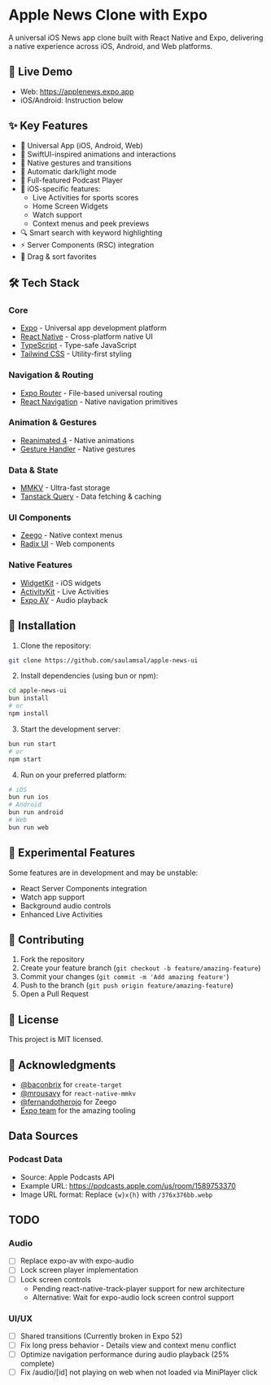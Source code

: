 # Apple News Clone with Expo

A universal iOS News app clone built with React Native and Expo, delivering a native experience across iOS, Android, and Web platforms.

## 🚀 Live Demo

- Web: https://applenews.expo.app
- iOS/Android: Instruction below

## ✨ Key Features

- 📱 Universal App (iOS, Android, Web)
- 🎯 SwiftUI-inspired animations and interactions
- 🔄 Native gestures and transitions
- 🌙 Automatic dark/light mode
- 🎵 Full-featured Podcast Player
- 📲 iOS-specific features:
  - Live Activities for sports scores
  - Home Screen Widgets
  - Watch support
  - Context menus and peek previews
- 🔍 Smart search with keyword highlighting
- ⚡️ Server Components (RSC) integration
- 🔄 Drag & sort favorites

## 🛠 Tech Stack

### Core
- [Expo](https://expo.dev) - Universal app development platform
- [React Native](https://reactnative.dev) - Cross-platform native UI
- [TypeScript](https://www.typescriptlang.org) - Type-safe JavaScript
- [Tailwind CSS](https://tailwindcss.com) - Utility-first styling

### Navigation & Routing
- [Expo Router](https://docs.expo.dev/router/introduction) - File-based universal routing
- [React Navigation](https://reactnavigation.org) - Native navigation primitives

### Animation & Gestures
- [Reanimated 4](https://docs.swmansion.com/react-native-reanimated/) - Native animations
- [Gesture Handler](https://docs.swmansion.com/react-native-gesture-handler/) - Native gestures

### Data & State
- [MMKV](https://github.com/mrousavy/react-native-mmkv) - Ultra-fast storage
- [Tanstack Query](https://tanstack.com/query) - Data fetching & caching

### UI Components
- [Zeego](https://zeego.dev) - Native context menus
- [Radix UI](https://www.radix-ui.com) - Web components

### Native Features
- [WidgetKit](https://developer.apple.com/documentation/widgetkit) - iOS widgets
- [ActivityKit](https://developer.apple.com/documentation/activitykit) - Live Activities
- [Expo AV](https://docs.expo.dev/versions/latest/sdk/av/) - Audio playback

## 📱 Installation

1. Clone the repository:
```bash
git clone https://github.com/saulamsal/apple-news-ui
```

2. Install dependencies (using bun or npm):
```bash
cd apple-news-ui
bun install
# or
npm install
```

3. Start the development server:
```bash
bun run start
# or
npm start
```

4. Run on your preferred platform:
```bash
# iOS
bun run ios
# Android
bun run android
# Web
bun run web
```


## 🧪 Experimental Features

Some features are in development and may be unstable:
- React Server Components integration
- Watch app support
- Background audio controls
- Enhanced Live Activities

## 🤝 Contributing

1. Fork the repository
2. Create your feature branch (`git checkout -b feature/amazing-feature`)
3. Commit your changes (`git commit -m 'Add amazing feature'`)
4. Push to the branch (`git push origin feature/amazing-feature`)
5. Open a Pull Request

## 📝 License

This project is MIT licensed.

## 🙏 Acknowledgments

- [@baconbrix](https://github.com/baconbrix) for `create-target`
- [@mrousavy](https://github.com/mrousavy) for `react-native-mmkv`
- [@fernandotherojo](https://github.com/fernandotherojo) for Zeego
- [Expo team](https://expo.dev) for the amazing tooling

## Data Sources

### Podcast Data
- Source: Apple Podcasts API
- Example URL: https://podcasts.apple.com/us/room/1589753370
- Image URL format: Replace `{w}x{h}` with `/376x376bb.webp`

## TODO

### Audio 
- [ ] Replace expo-av with expo-audio
- [ ] Lock screen player implementation
- [ ] Lock screen controls
  - Pending react-native-track-player support for new architecture
  - Alternative: Wait for expo-audio lock screen control support

### UI/UX 
- [ ] Shared transitions (Currently broken in Expo 52)
- [ ] Fix long press behavior - Details view and context menu conflict
- [ ] Optimize navigation performance during audio playback (25% complete)
- [ ] Fix /audio/[id] not playing on web when not loaded via MiniPlayer click